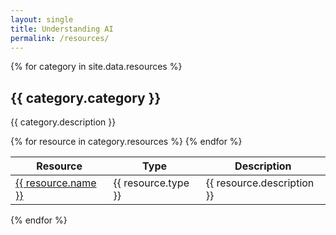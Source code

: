 ```yaml
---
layout: single
title: Understanding AI
permalink: /resources/
---
```


{% for category in site.data.resources %}
  <h2>{{ category.category }}</h2>
  <p>{{ category.description }}</p>
  
  <table class="resources-table">
    <thead>
      <tr>
        <th>Resource</th>
        <th>Type</th>
        <th>Description</th>
      </tr>
    </thead>
    <tbody>
      {% for resource in category.resources %}
        <tr>
          <td><a href="{{ resource.url }}">{{ resource.name }}</a></td>
          <td><span class="badge badge-{{ resource.type }}">{{ resource.type }}</span></td>
          <td>{{ resource.description }}</td>
        </tr>
      {% endfor %}
    </tbody>
  </table>
{% endfor %}
